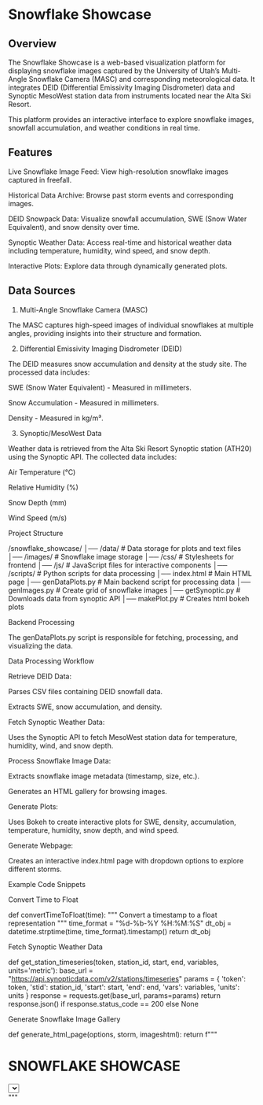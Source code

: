 # Snowflake Showcase

## Overview

The Snowflake Showcase is a web-based visualization platform for displaying snowflake images captured by the University of Utah’s Multi-Angle Snowflake Camera (MASC) and corresponding meteorological data. It integrates DEID (Differential Emissivity Imaging Disdrometer) data and Synoptic MesoWest station data from instruments located near the Alta Ski Resort.

This platform provides an interactive interface to explore snowflake images, snowfall accumulation, and weather conditions in real time.

## Features

Live Snowflake Image Feed: View high-resolution snowflake images captured in freefall.

Historical Data Archive: Browse past storm events and corresponding images.

DEID Snowpack Data: Visualize snowfall accumulation, SWE (Snow Water Equivalent), and snow density over time.

Synoptic Weather Data: Access real-time and historical weather data including temperature, humidity, wind speed, and snow depth.

Interactive Plots: Explore data through dynamically generated plots.

## Data Sources

1. Multi-Angle Snowflake Camera (MASC)

The MASC captures high-speed images of individual snowflakes at multiple angles, providing insights into their structure and formation.

2. Differential Emissivity Imaging Disdrometer (DEID)

The DEID measures snow accumulation and density at the study site. The processed data includes:

SWE (Snow Water Equivalent) - Measured in millimeters.

Snow Accumulation - Measured in millimeters.

Density - Measured in kg/m³.

3. Synoptic/MesoWest Data

Weather data is retrieved from the Alta Ski Resort Synoptic station (ATH20) using the Synoptic API. The collected data includes:

Air Temperature (°C)

Relative Humidity (%)

Snow Depth (mm)

Wind Speed (m/s)

Project Structure

/snowflake_showcase/
│── /data/                 # Data storage for plots and text files
│── /images/               # Snowflake image storage
│── /css/                  # Stylesheets for frontend
│── /js/                   # JavaScript files for interactive components
│── /scripts/              # Python scripts for data processing
│── index.html             # Main HTML page
│── genDataPlots.py        # Main backend script for processing data
│── genImages.py           # Create grid of snowflake images
│── getSynoptic.py         # Downloads data from synoptic API
│── makePlot.py            # Creates html bokeh plots

Backend Processing

The genDataPlots.py script is responsible for fetching, processing, and visualizing the data.

Data Processing Workflow

Retrieve DEID Data:

Parses CSV files containing DEID snowfall data.

Extracts SWE, snow accumulation, and density.

Fetch Synoptic Weather Data:

Uses the Synoptic API to fetch MesoWest station data for temperature, humidity, wind, and snow depth.

Process Snowflake Image Data:

Extracts snowflake image metadata (timestamp, size, etc.).

Generates an HTML gallery for browsing images.

Generate Plots:

Uses Bokeh to create interactive plots for SWE, density, accumulation, temperature, humidity, snow depth, and wind speed.

Generate Webpage:

Creates an interactive index.html page with dropdown options to explore different storms.

Example Code Snippets

Convert Time to Float

def convertTimeToFloat(time):
    """ Convert a timestamp to a float representation """
    time_format = "%d-%b-%Y %H:%M:%S"
    dt_obj = datetime.strptime(time, time_format).timestamp()
    return dt_obj

Fetch Synoptic Weather Data

def get_station_timeseries(token, station_id, start, end, variables, units='metric'):
    base_url = "https://api.synopticdata.com/v2/stations/timeseries"
    params = {
        'token': token,
        'stid': station_id,
        'start': start,
        'end': end,
        'vars': variables,
        'units': units
    }
    response = requests.get(base_url, params=params)
    return response.json() if response.status_code == 200 else None

Generate Snowflake Image Gallery

def generate_html_page(options, storm, imageshtml):
    return f"""
    <html>
    <head>
        <title>Snowflake Showcase</title>
        <link rel="stylesheet" type="text/css" href="../css/data.css">
    </head>
    <body>
        <h1>SNOWFLAKE SHOWCASE</h1>
        <select id="pageSelector">{options}</select>
        <div id="plotContainer"></div>
    </body>
    </html>
    """
